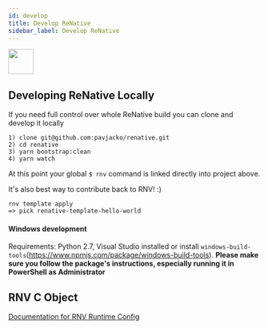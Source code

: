 ```yaml
---
id: develop
title: Develop ReNative
sidebar_label: Develop ReNative
---
```


<img src="https://renative.org/img/ic_construction.png" width=50 height=50 />

## Developing ReNative Locally

If you need full control over whole ReNative build you can clone and develop it locally

```
1) clone git@github.com:pavjacko/renative.git
2) cd renative
3) yarn bootstrap:clean
4) yarn watch
```

At this point your global `$ rnv` command is linked directly into project above.

It's also best way to contribute back to RNV! :)


```
rnv template apply
=> pick renative-template-hello-world
```

#### Windows development
Requirements: Python 2.7, Visual Studio installed or install `windows-build-tools`(https://www.npmjs.com/package/windows-build-tools). **Please make sure you follow the package's instructions, especially running it in PowerShell as Administrator**

## RNV C Object

[Documentation for RNV Runtime Config](docs/DOC_RNV_CONFIG.md)
